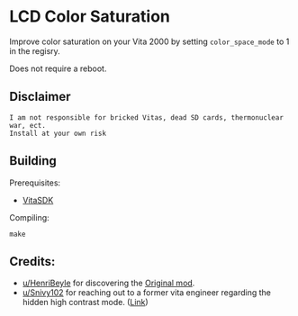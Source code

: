 # LCD Color Saturation
Improve color saturation on your Vita 2000 by setting `color_space_mode` to 1 in the regisry.

Does not require a reboot.

## Disclaimer
```
I am not responsible for bricked Vitas, dead SD cards, thermonuclear war, ect.
Install at your own risk
```

## Building

Prerequisites:
- [VitaSDK](https://vitasdk.org/)

Compiling:
```
make
```

## Credits:
- [u/HenriBeyle](https://reddit.com/u/HenriBeyle) for discovering the [Original mod](https://reddit.com/r/vitahacks/comments/90dlm9/improve_color_saturation_on_your_hacked_vita/).
- [u/Snivy102](https://reddit.com/u/Snivy102) for reaching out to a former vita engineer regarding the hidden high contrast mode. ([Link](https://reddit.com/r/VitaPiracy/comments/gq66hr/i_reached_out_to_a_former_vita_engineer_regarding))
